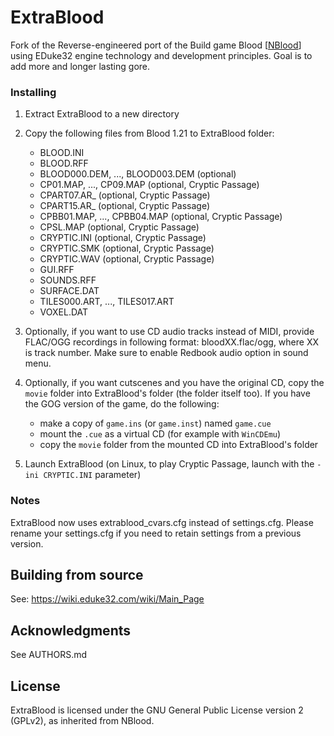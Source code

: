 # ExtraBlood
Fork of the Reverse-engineered port of the Build game Blood [[NBlood](https://github.com/NBlood/NBlood)] using EDuke32 engine technology and development principles.
Goal is to add more and longer lasting gore.

### Installing
1. Extract ExtraBlood to a new directory
2. Copy the following files from Blood 1.21 to ExtraBlood folder:
   * BLOOD.INI
   * BLOOD.RFF
   * BLOOD000.DEM, ..., BLOOD003.DEM (optional)
   * CP01.MAP, ..., CP09.MAP (optional, Cryptic Passage)
   * CPART07.AR_ (optional, Cryptic Passage)
   * CPART15.AR_ (optional, Cryptic Passage)
   * CPBB01.MAP, ..., CPBB04.MAP (optional, Cryptic Passage)
   * CPSL.MAP (optional, Cryptic Passage)
   * CRYPTIC.INI (optional, Cryptic Passage)
   * CRYPTIC.SMK (optional, Cryptic Passage)
   * CRYPTIC.WAV (optional, Cryptic Passage)
   * GUI.RFF
   * SOUNDS.RFF
   * SURFACE.DAT
   * TILES000.ART, ..., TILES017.ART
   * VOXEL.DAT

3. Optionally, if you want to use CD audio tracks instead of MIDI, provide FLAC/OGG recordings in following format: bloodXX.flac/ogg, where XX is track number. Make sure to enable Redbook audio option in sound menu.
4. Optionally, if you want cutscenes and you have the original CD, copy the `movie` folder into ExtraBlood's folder (the folder itself too).
If you have the GOG version of the game, do the following:
   * make a copy of `game.ins` (or `game.inst`) named `game.cue`
   * mount the `.cue` as a virtual CD (for example with `WinCDEmu`)
   * copy the `movie` folder from the mounted CD into ExtraBlood's folder
5. Launch ExtraBlood (on Linux, to play Cryptic Passage, launch with the `-ini CRYPTIC.INI` parameter)

### Notes
ExtraBlood now uses extrablood_cvars.cfg instead of settings.cfg. Please rename your settings.cfg if you need to retain settings from a previous version.

## Building from source
See: https://wiki.eduke32.com/wiki/Main_Page

## Acknowledgments
  See AUTHORS.md

## License
ExtraBlood is licensed under the GNU General Public License version 2 (GPLv2), as inherited from NBlood.
